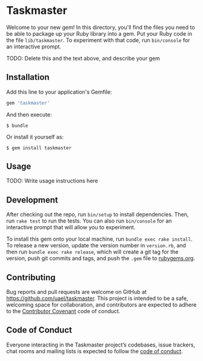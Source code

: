 # Taskmaster

Welcome to your new gem! In this directory, you'll find the files you need to be able to package up your Ruby library into a gem. Put your Ruby code in the file `lib/taskmaster`. To experiment with that code, run `bin/console` for an interactive prompt.

TODO: Delete this and the text above, and describe your gem

## Installation

Add this line to your application's Gemfile:

```ruby
gem 'taskmaster'
```

And then execute:

    $ bundle

Or install it yourself as:

    $ gem install taskmaster

## Usage

TODO: Write usage instructions here

## Development

After checking out the repo, run `bin/setup` to install dependencies. Then, run `rake test` to run the tests. You can also run `bin/console` for an interactive prompt that will allow you to experiment.

To install this gem onto your local machine, run `bundle exec rake install`. To release a new version, update the version number in `version.rb`, and then run `bundle exec rake release`, which will create a git tag for the version, push git commits and tags, and push the `.gem` file to [rubygems.org](https://rubygems.org).

## Contributing

Bug reports and pull requests are welcome on GitHub at https://github.com/uael/taskmaster. This project is intended to be a safe, welcoming space for collaboration, and contributors are expected to adhere to the [Contributor Covenant](http://contributor-covenant.org) code of conduct.

## Code of Conduct

Everyone interacting in the Taskmaster project’s codebases, issue trackers, chat rooms and mailing lists is expected to follow the [code of conduct](https://github.com/uael/taskmaster/blob/master/CODE_OF_CONDUCT.md).
